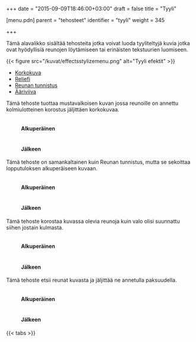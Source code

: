 +++
date = "2015-09-09T18:46:00+03:00"
draft = false
title = "Tyyli"

[menu.pdn]
	parent = "tehosteet"
	identifier = "tyyli"
	weight = 345

+++

Tämä alavalikko sisältää tehosteita jotka voivat luoda tyyliteltyjä kuvia jotka ovat hyödyllisiä reunojen löytämiseen tai erinäisten tekstuurien luomiseen.

{{< figure src="/kuvat/effectsstylizemenu.png" alt="Tyyli efektit" >}}

<div id="tabs">
	<ul class="tabs">
		<li><a href="#Emboss">Korkokuva</a></li>	
		<li><a href="#Relief">Reliefi</a></li>
		<li><a href="#EdgeDetect">Reunan tunnistus</a></li>
		<li><a href="#Outline">Ääriviiva</a></li>
	</ul>
	<div class="tabcontents">
		<div id="Emboss">
			<p>Tämä tehoste tuottaa mustavalkoisen kuvan jossa reunoille on annettu kolmiulotteinen korostus jäljittäen korkokuvaa.</p>
			<figure class="bunder border">
				<img src="/resurssit/liquidlime_original.jpg" alt="">
				<figcaption>
					<h4>Alkuperäinen</h4>
				</figcaption>
			</figure>
			<figure class="bunder border">
				<img src="/resurssit/liquidlime_emboss.jpg" alt="">
				<figcaption>
					<h4>Jälkeen</h4>
				</figcaption>
			</figure>
		</div>
		<div id="Relief">
			<p>Tämä tehoste on samankaltainen kuin Reunan tunnistus, mutta se sekoittaa lopputuloksen alkuperäiseen kuvaan.</p>
			<figure class="bunder border">
				<img src="/resurssit/liquidlime_original.jpg" alt="">
				<figcaption>
					<h4>Alkuperäinen</h4>
				</figcaption>
			</figure>
			<figure class="bunder border">
				<img src="/resurssit/liquidlime_relief.jpg" alt="">
				<figcaption>
					<h4>Jälkeen</h4>
				</figcaption>
			</figure>
		</div>
		<div id="EdgeDetect">
			<p>Tämä tehoste korostaa kuvassa olevia reunoja kuin valo olisi suunnattu siihen jostain kulmasta.</p>
			<figure class="bunder border">
				<img src="/resurssit/liquidlime_original.jpg" alt="">
				<figcaption>
					<h4>Alkuperäinen</h4>
				</figcaption>
			</figure>
			<figure class="bunder border">
				<img src="/resurssit/liquidlime_edgedetect.jpg" alt="">
				<figcaption>
					<h4>Jälkeen</h4>
				</figcaption>
			</figure>
		</div>
		<div id="Outline">
			<p>Tämä tehoste etsii reunat kuvasta ja jäljittää ne annetulla paksuudella.</p>
			<figure class="bunder border">
				<img src="/resurssit/liquidlime_original.jpg" alt="">
				<figcaption>
					<h4>Alkuperäinen</h4>
				</figcaption>
			</figure>
			<figure class="bunder border">
				<img src="/resurssit/liquidlime_outline.jpg" alt="">
				<figcaption>
					<h4>Jälkeen</h4>
				</figcaption>
			</figure>
		</div>
	</div>
</div>

{{< tabs >}}